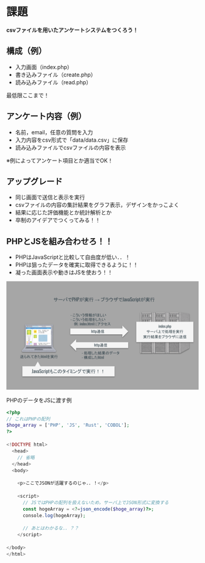 # 課題

**csvファイルを用いたアンケートシステムをつくろう！**

## 構成（例）

- 入力画面（index.php）
- 書き込みファイル（create.php）
- 読み込みファイル（read.php）

最低限ここまで！

## アンケート内容（例）

- 名前，email，任意の質問を入力
- 入力内容をcsv形式で「data/data.csv」に保存
- 読み込みファイルでcsvファイルの内容を表示

※例によってアンケート項目とか適当でOK！

## アップグレード

- 同じ画面で送信と表示を実行
- csvファイルの内容の集計結果をグラフ表示，デザインをかっこよく
- 結果に応じた評価機能とか統計解析とか
- 卒制のアイデアでつくってみる！！

## PHPとJSを組み合わせろ！！

- PHPはJavaScriptと比較して自由度が低い．．！
- PHPは狙ったデータを確実に取得できるように！！
- 凝った画面表示や動きはJSを使おう！！

![PHPとJSの処理の流れ](./img/php_file_php_js_flow.svg)

PHPのデータをJSに渡す例

```php
<?php
// これはPHPの配列
$hoge_array = ['PHP', 'JS', 'Rust', 'COBOL'];
?>

<!DOCTYPE html>
  <head>
    // 省略
  </head>
  <body>

    <p>ここでJSONが活躍するのじゃ．．！</p>

    <script>
      // JSではPHPの配列を扱えないため，サーバ上でJSON形式に変換する
      const hogeArray = <?=json_encode($hoge_array)?>;
      console.log(hogeArray);

      // あとはわかるな．．？？
    </script>

</body>
</html>
```